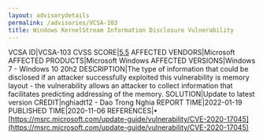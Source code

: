 ```yaml
---
layout: advisorydetails
permalink: /advisories/VCSA-103
title: Windows KernelStream Information Disclosure Vulnerability
---
```

VCSA ID|VCSA-103
CVSS SCORE|[5.5](https://nvd.nist.gov/vuln-metrics/cvss/v3-calculator?calculator&version=3.0&vector=(AV:L/AC:L/PR:L/UI:N/S:U/C:H/I:N/A:N/E:U/RL:O/RC:C))
AFFECTED VENDORS|Microsoft
AFFECTED PRODUCTS|Microsoft Windows
AFFECTED VERSIONS|Windows 7 - Windows 10 20h2
DESCRIPTION|The type of information that could be disclosed if an attacker successfully exploited this vulnerability is memory layout - the vulnerability allows an attacker to collect information that facilitates predicting addressing of the memory.
SOLUTION|Update to latest version
CREDIT|nghiadt12 - Dao Trong Nghia
REPORT TIME|2022-01-19
PUBLISHED TIME|2020-11-06
REFERENCES|&#8226; [https://msrc.microsoft.com/update-guide/vulnerability/CVE-2020-17045](https://msrc.microsoft.com/update-guide/vulnerability/CVE-2020-17045)
